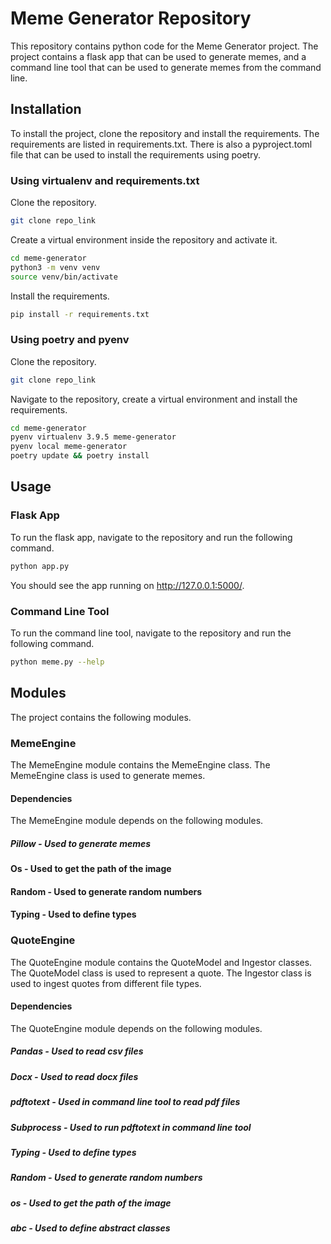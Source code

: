 # Meme Generator Repository

This repository contains python code for the Meme Generator project.
The project contains a flask app that can be used to generate memes, and a command line tool that can be used to generate memes from the command line.

## Installation

To install the project, clone the repository and install the requirements.
The requirements are listed in requirements.txt.
There is also a pyproject.toml file that can be used to install the requirements using poetry.

### Using virtualenv and requirements.txt

Clone the repository.
```bash
git clone repo_link
```

Create a virtual environment inside the repository and activate it.
```bash
cd meme-generator
python3 -m venv venv
source venv/bin/activate
```

Install the requirements.
```bash
pip install -r requirements.txt
```

### Using poetry and pyenv

Clone the repository.
```bash
git clone repo_link
```

Navigate to the repository, create a virtual environment and install the requirements.
```bash
cd meme-generator
pyenv virtualenv 3.9.5 meme-generator
pyenv local meme-generator
poetry update && poetry install
```

## Usage

### Flask App

To run the flask app, navigate to the repository and run the following command.
```bash
python app.py
```
You should see the app running on http://127.0.0.1:5000/.

### Command Line Tool

To run the command line tool, navigate to the repository and run the following command.
```bash
python meme.py --help
```

## Modules

The project contains the following modules.

### MemeEngine

The MemeEngine module contains the MemeEngine class.
The MemeEngine class is used to generate memes.

#### Dependencies

The MemeEngine module depends on the following modules.

##### Pillow - Used to generate memes
#### Os - Used to get the path of the image
#### Random - Used to generate random numbers
#### Typing - Used to define types


### QuoteEngine

The QuoteEngine module contains the QuoteModel and Ingestor classes.
The QuoteModel class is used to represent a quote.
The Ingestor class is used to ingest quotes from different file types.

#### Dependencies

The QuoteEngine module depends on the following modules.

##### Pandas - Used to read csv files
##### Docx - Used to read docx files
##### pdftotext - Used in command line tool to read pdf files
##### Subprocess - Used to run pdftotext in command line tool
##### Typing - Used to define types
##### Random - Used to generate random numbers
##### os - Used to get the path of the image
##### abc - Used to define abstract classes

